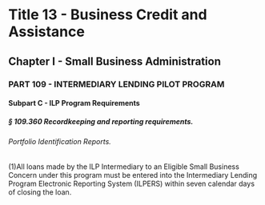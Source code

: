 
# Title 13 - Business Credit and Assistance
## Chapter I - Small Business Administration
### PART 109 - INTERMEDIARY LENDING PILOT PROGRAM
#### Subpart C - ILP Program Requirements
##### § 109.360 Recordkeeping and reporting requirements.
###### Portfolio Identification Reports.

(1)All loans made by the ILP Intermediary to an Eligible Small Business Concern under this program must be entered into the Intermediary Lending Program Electronic Reporting System (ILPERS) within seven calendar days of closing the loan.
